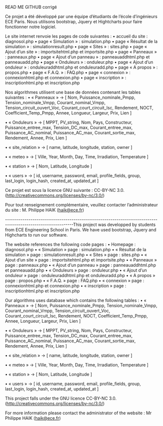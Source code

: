 READ ME GITHUB corrigé

Ce projet a été développé par une équipe d’étudiants de l’école d’ingénieurs ECE Paris.
Nous utilisons bootstrap, Jquery et Hightcharts pour faire fonctionner notre logiciel.

Le site internet renvoie les pages de code suivantes :
•	accueil du site : diagnosol.php
•	page « Simulation » : simulation.php
•	page « Résultat de la simulation » : simulationresult.php
•	page « Sites » : sites.php
•	page « Ajout d’un site » : importsitehtml.php et importsite.php
•	page «  Panneaux » : panneaux.php
•	page « Ajout d’un panneau » : panneauaddhtml.php et panneauadd.php
•	page « Onduleurs » : onduleur.php
•	page « Ajout d’un onduleur » : onduleuraddhtml.php et onduleuradd.php
•	page « A propos » : propos.php
•	page « F.A.Q. » : FAQ.php
•	page « connexion » : connexionhtml.php et connexion.php
•	page « inscription » : inscriptionhtml.php et inscription.php

Nos algorithmes utilisent une base de données contenant les tables suivantes :
•	« Panneaux » -> [ Nom, Puissance_nominale_Pmpp, Tension_nominale_Vmpp, Courant_nominal_Vmpp, Tension_circuit_ouvert_Voc, Courant_court_circuit_Isc, Rendement, NOCT, Coefficient_Temp_Pmpp, Annee, Longueur, Largeur, Prix, Lien ]

•	« Onduleurs » -> [ MPPT, PV_string, Nom, Pays, Constructeur, Puissance_entree_max, Tension_DC_max, Courant_entree_max, Puissance_AC_nominal, Puissance_AC_max, Courant_sortie_max, Rendement, Annee, Prix, Lien ]

•	« site_relation » -> [ name, latitude, longitude, station, owner ]

•	« meteo » -> [ Ville, Year, Month, Day, Time, Irradiation, Temperature ]

•	« station » -> [ Nom, Latitude, Longitude ]

•	« users » -> [ id, username, password, email, profile_fields, group, last_login, login_hash, created_at, updated_at ]

Ce projet est sous la licence GNU suivante : CC-BY-NC 3.0. 
(http://creativecommons.org/licenses/by-nc/3.0/)

Pour tout renseignement complémentaire, veuillez contacter l’administrateur du site : M. Philippe HAIK (haik@ece.fr) 

-----------------------------------------------------------------------------------------------------------------This project was developped by students from ECE Engineering School in Paris.
We have used bootstrap, Jquery and Highcharts to run our software.

The website references the following code pages : 
•	Homepage : diagnosol.php
•	« Simulation » page : simulation.php
•	« Résultat de la simulation » page : simulationresult.php
•	« Sites » page : sites.php
•	« Ajout d’un site » page : importsitehtml.php et importsite.php
•	«  Panneaux » page : panneaux.php
•	« Ajout d’un panneau » page : panneauaddhtml.php et panneauadd.php
•	« Onduleurs » page : onduleur.php
•	« Ajout d’un onduleur » page : onduleuraddhtml.php et onduleuradd.php
•	« A propos » page : propos.php
•	« F.A.Q. » page : FAQ.php
•	« connexion » page : connexionhtml.php et connexion.php
•	« inscription » page : inscriptionhtml.php et inscription.php

Our algorithms uses database which contains the following tables :
•	« Panneaux » -> [ Nom, Puissance_nominale_Pmpp, Tension_nominale_Vmpp, Courant_nominal_Vmpp, Tension_circuit_ouvert_Voc, Courant_court_circuit_Isc, Rendement, NOCT, Coefficient_Temp_Pmpp, Annee, Longueur, Largeur, Prix, Lien ]

•	« Onduleurs » -> [ MPPT, PV_string, Nom, Pays, Constructeur, Puissance_entree_max, Tension_DC_max, Courant_entree_max, Puissance_AC_nominal, Puissance_AC_max, Courant_sortie_max, Rendement, Annee, Prix, Lien ]

•	« site_relation » -> [ name, latitude, longitude, station, owner ]

•	« meteo » -> [ Ville, Year, Month, Day, Time, Irradiation, Temperature ]

•	« station » -> [ Nom, Latitude, Longitude ]

•	« users » -> [ id, username, password, email, profile_fields, group, last_login, login_hash, created_at, updated_at ]

This project falls under the GNU licence CC-BY-NC 3.0. 
(http://creativecommons.org/licenses/by-nc/3.0/)

For more information please contact the administrator of the website : Mr Philippe HAIK (haik@ece.fr)

